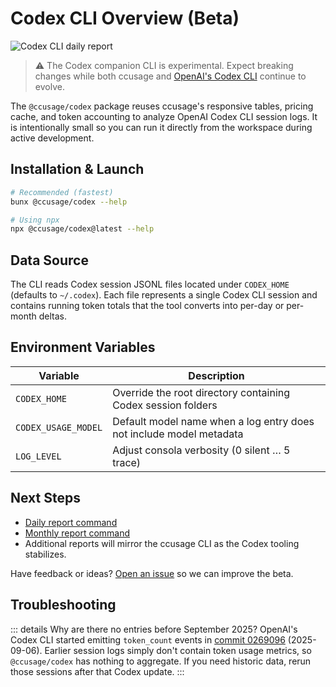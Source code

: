 # Codex CLI Overview (Beta)

![Codex CLI daily report](/codex-cli.jpeg)

> ⚠️ The Codex companion CLI is experimental. Expect breaking changes while both ccusage and [OpenAI's Codex CLI](https://github.com/openai/codex) continue to evolve.

The `@ccusage/codex` package reuses ccusage's responsive tables, pricing cache, and token accounting to analyze OpenAI Codex CLI session logs. It is intentionally small so you can run it directly from the workspace during active development.

## Installation & Launch

```bash
# Recommended (fastest)
bunx @ccusage/codex --help

# Using npx
npx @ccusage/codex@latest --help
```

## Data Source

The CLI reads Codex session JSONL files located under `CODEX_HOME` (defaults to `~/.codex`). Each file represents a single Codex CLI session and contains running token totals that the tool converts into per-day or per-month deltas.

## Environment Variables

| Variable | Description |
| --- | --- |
| `CODEX_HOME` | Override the root directory containing Codex session folders |
| `CODEX_USAGE_MODEL` | Default model name when a log entry does not include model metadata |
| `LOG_LEVEL` | Adjust consola verbosity (0 silent … 5 trace) |

## Next Steps

- [Daily report command](./daily.md)
- [Monthly report command](./monthly.md)
- Additional reports will mirror the ccusage CLI as the Codex tooling stabilizes.

Have feedback or ideas? [Open an issue](https://github.com/ryoppippi/ccusage/issues/new) so we can improve the beta.

## Troubleshooting

::: details Why are there no entries before September 2025?
OpenAI's Codex CLI started emitting `token_count` events in [commit 0269096](https://github.com/openai/codex/commit/0269096229e8c8bd95185173706807dc10838c7a) (2025-09-06). Earlier session logs simply don't contain token usage metrics, so `@ccusage/codex` has nothing to aggregate. If you need historic data, rerun those sessions after that Codex update.
:::
